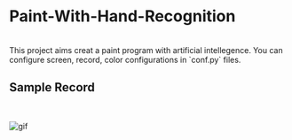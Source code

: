 # Paint-With-Hand-Recognition
<br/>
This project aims creat a paint program with artificial intellegence. You can configure screen, record, color configurations in `conf.py` files.

## Sample Record
<br/>

![gif](https://github.com/deveneskaracabay/Paint-With-Hand-Recognition/blob/main/gifs/20210715_134131.gif?raw=true)
